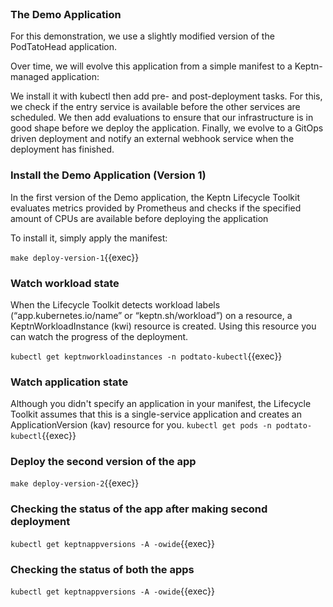 <br>

### The Demo Application
For this demonstration, we use a slightly modified version of the PodTatoHead application.

Over time, we will evolve this application from a simple manifest to a Keptn-managed application:

We install it with kubectl then add pre- and post-deployment tasks.
For this, we check if the entry service is available before the other services are scheduled.
We then add evaluations to ensure that our infrastructure is in good shape before we deploy the application.
Finally, we evolve to a GitOps driven deployment and notify an external webhook service when the deployment has finished.


### Install the Demo Application (Version 1)
In the first version of the Demo application, the Keptn Lifecycle Toolkit evaluates metrics provided by Prometheus and checks if the specified amount of CPUs are available before deploying the application

To install it, simply apply the manifest:

`make deploy-version-1`{{exec}}

### Watch workload state
When the Lifecycle Toolkit detects workload labels (“app.kubernetes.io/name” or “keptn.sh/workload”) on a resource, a KeptnWorkloadInstance (kwi) resource is created. Using this resource you can watch the progress of the deployment.

`kubectl get keptnworkloadinstances -n podtato-kubectl`{{exec}}

### Watch application state
Although you didn't specify an application in your manifest, the Lifecycle Toolkit assumes that this is a single-service application and creates an ApplicationVersion (kav) resource for you.
`kubectl get pods -n podtato-kubectl`{{exec}}

### Deploy the second version of the app

`make deploy-version-2`{{exec}}

### Checking the status of the app after making second deployment

`kubectl get keptnappversions -A -owide`{{exec}}

### Checking the status of both the apps

`kubectl get keptnappversions -A -owide`{{exec}}